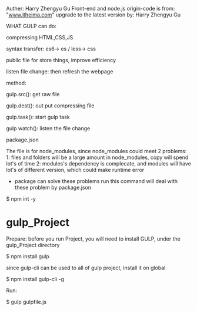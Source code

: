 Auther: Harry Zhengyu Gu
Front-end and node.js origin-code is from: "www.itheima.com"
upgrade to the latest version by: Harry Zhengyu Gu

WHAT GULP can do:

compressing HTML,CSS,JS

syntax transfer:  es6-> es / less-> css

public file for store things, improve efficiency

listen file change: then refresh the webpage



method:

gulp.src(): get raw file

gulp.dest(): out put compressing file

gulp.task(): start gulp task

gulp watch(): listen the file change


package.json 

The file is for node_modules, since node_modules could meet 2 problems:
1: files and folders will be a large amount in node_modules, copy will spend lot's of time
2: modules's dependency is complecate, and modules will have lot's of different version, which could make runtime error 

- package can solve these problems
run this command will deal with these problem by package.json


$ npm int -y

# gulp_Project

Prepare:
before you run Project, you will need to install GULP,
under the gulp_Project directory 


$ npm install gulp



since gulp-cli can be used to all of gulp project, install it on global


$ npm install gulp-cli -g

Run:


$ gulp gulpfile.js
